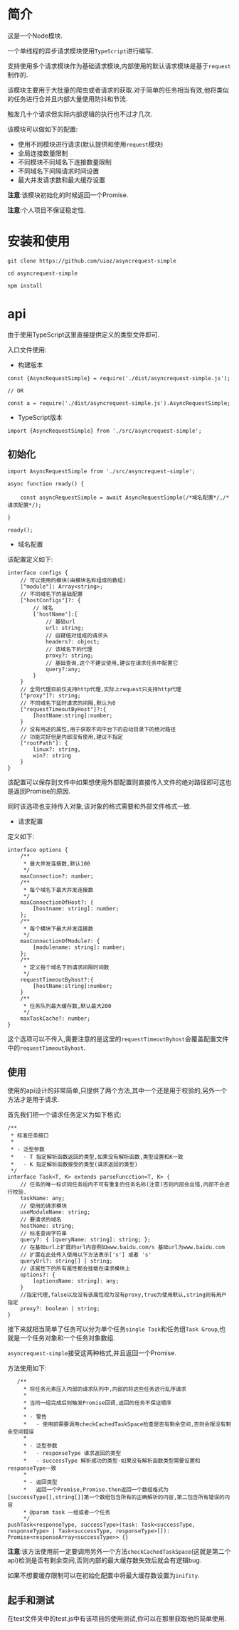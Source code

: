 # 简介

这是一个Node模块.

一个单线程的异步请求模块使用`TypeScript`进行编写.

支持使用多个请求模块作为基础请求模块,内部使用的默认请求模块是基于`request`制作的.

该模块主要用于大批量的爬虫或者请求的获取.对于简单的任务相当有效,他将类似的任务进行合并且内部大量使用防抖和节流.

触发几十个请求但实际内部逻辑的执行也不过才几次.

该模块可以做如下的配置:
- 使用不同模块进行请求(默认提供和使用`request`模块)
- 全局连接数量限制
- 不同模块不同域名下连接数量限制
- 不同域名下间隔请求时间设置
- 最大并发请求数和最大缓存设置

**注意**:该模块初始化的时候返回一个Promise.

**注意**:个人项目不保证稳定性.

# 安装和使用

```
git clone https://github.com/uioz/asyncrequest-simple

cd asyncrequest-simple

npm install
```

# api

由于使用TypeScript这里直接提供定义的类型文件即可.

入口文件使用:
- 构建版本
```
const {AsyncRequestSimple} = require('./dist/asyncrequest-simple.js');

// OR

const a = require('./dist/asyncrequest-simple.js').AsyncRequestSimple;
```
- TypeScript版本
```
import {AsyncRequestSimple} from './src/asyncrequest-simple';
```

## 初始化
```
import AsyncRequestSimple from './src/asyncrequest-simple';

async function ready() {

    const asyncRequestSimple = await AsyncRequestSimple(/*域名配置*/,/*请求配置*/);

}

ready();
```

- 域名配置

该配置定义如下:
```
interface configs {
    // 可以使用的模块(由模块名称组成的数组)
    ["module"]: Array<string>;
    // 不同域名下的基础配置
    ["hostConfigs"]?: {
        // 域名
        ['hostName']:{
            // 基础url
            url: string;
            // 由键值对组成的请求头
            headers?: object;
            // 该域名下的代理
            proxy?: string;
            // 基础查询,这个不建议使用,建议在请求任务中配置它
            query?:any;
        }
    }
    // 全局代理目前仅支持http代理,实际上request只支持http代理
    ["proxy"]?: string;
    // 不同域名下延时请求的间隔,默认为0
    ["requestTimeoutByHost"]?:{
        [hostName:string]:number;
    }
    // 没有用途的属性,用于获取不同平台下的启动目录下的绝对路径
    // 功能完好但是内部没有使用,建议不指定
    ["rootPath"]: {
        linux?: string,
        win?: string
    }
}
```
该配置可以保存到文件中如果想使用外部配置则直接传入文件的绝对路径即可这也是返回Promise的原因.

同时该选项也支持传入对象,该对象的格式需要和外部文件格式一致.

- 请求配置

定义如下:
```
interface options {
    /**
     * 最大并发连接数,默认100
     */
    maxConnection?: number;
    /**
     * 每个域名下最大并发连接数
     */
    maxConnectionOfHost?: {
        [hostname: string]: number;
    };
    /**
     * 每个模块下最大并发连接数
     */
    maxConnectionOfModule?: {
        [modulename: string]: number;
    };
    /**
     * 定义每个域名下的请求间隔时间数
     */
    requestTimeoutByhost?:{
        [hostName:string]:number;
    }
    /**
     * 任务队列最大缓存数,默认最大200
     */
    maxTaskCache?: number;
}
```
这个选项可以不传入,需要注意的是这里的`requestTimeoutByhost`会覆盖配置文件中的`requestTimeoutByhost`.

## 使用

使用的api设计的非常简单,只提供了两个方法,其中一个还是用于校验的,另外一个方法才是用于请求.

首先我们把一个请求任务定义为如下格式:
```
/**
 * 标准任务接口
 *
 * - 泛型参数
 *   - T 指定解析函数返回的类型,如果没有解析函数,类型设置和K一致
 *   - K 指定解析函数接受的类型(请求返回的类型)
 */
interface Task<T, K> extends parseFuncction<T, K> {
    // 任务的唯一标识同任务组内不可有重复的任务名称(注意)否则内部会出错,内部不会进行校验.
    taskName: any;
    // 使用的请求模块
    useModuleName: string;
    // 要请求的域名
    hostName: string;
    // 标准查询字符串
    query?: { [queryName: string]: string; };
    // 在基础url上扩展的url内容例如www.baidu.com/s 基础url为www.baidu.com
    // 扩展在此处传入使用以下方法表示['s'] 或者 's'
    queryUrl?: string[] | string;
    // 该属性下的所有属性都会挂载在请求模块上
    options?: {
        [optionsName: string]: any;
    }
    //指定代理,false以及没有该属性视为没有proxy,true为使用默认,string则有用户指定
    proxy?: boolean | string;
}
```

接下来就相当简单了任务可以分为单个任务`single Task`和任务组`Task Group`,也就是一个任务对象和一个任务对象数组.

`asyncrequest-simple`接受这两种格式,并且返回一个Promise.

方法使用如下:
```
   /**
     * 将任务元素压入内部的请求队列中,内部的将这些任务进行乱序请求
     *
     * 当同一组完成后则触发Promise回调,返回的任务不保证顺序
     *
     * - 警告
     *   - 使用前需要调用checkCachedTaskSpace检查是否有剩余空间,否则会报没有剩余空间错误
     *
     * - 泛型参数
     *   - responseType 请求返回的类型
     *   - successType 解析成功的类型-如果没有解析函数类型需要设置和responseType一致
     *
     * - 返回类型
     *   返回一个Promise,Promise.then返回一个数组格式为[successType[],string[]]第一个数组包含所有的正确解析的内容,第二包含所有错误的内容
     * @param task 一组或者一个任务
     */
pushTask<responseType, successType>(task: Task<successType, responseType> | Task<successType, responseType>[]): Promise<responseArray<successType>> {}
```

**注意**:该方法使用前一定要调用另外一个方法`checkCachedTaskSpace`(这就是第二个api)检测是否有剩余空间,否则内部的最大缓存数失效后就会有逻辑bug.

如果不想要缓存限制可以在初始化配置中将最大缓存数设置为`inifity`.

## 起手和测试

在test文件夹中的test.js中有该项目的使用测试,你可以在那里获取他的简单使用.

